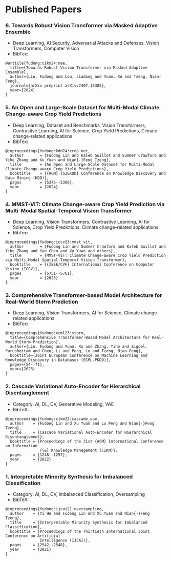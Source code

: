 # Published Papers

### 6. Towards Robust Vision Transformer via Masked Adaptive Ensemble
- Deep Learning, AI Security, Adversarial Attacks and Defenses, Vision Transformers, Computer Vision    
- BibTex:
```
@article{fudong:cikm24:mae,
  title={Towards Robust Vision Transformer via Masked Adaptive Ensemble},
  author={Lin, Fudong and Lou, Jiadong and Yuan, Xu and Tzeng, Nian-Feng},
  journal={arXiv preprint arXiv:2407.15385},
  year={2024}
}
```

### 5. An Open and Large-Scale Dataset for Multi-Modal Climate Change-aware Crop Yield Predictions
- Deep Learning, Dataset and Benchmarks, Vision Transformers, Contrastive Learning, AI for Science, Crop Yield Predictions, Climate change-related applications
- BibTex:
```
@inproceedings{fudong:kdd24:crop_net,
  author       = {Fudong Lin and Kaleb Guillot and Summer Crawford and Yihe Zhang and Xu Yuan and Nian{-}Feng Tzeng},
  title        = {An Open and Large-Scale Dataset for Multi-Modal Climate Change-aware Crop Yield Predictions},
  booktitle    = {{ACM} {SIGKDD} Conference on Knowledge Discovery and Data Mining (KDD)},
  pages        = {5375--5386},
  year         = {2024}
}
```

### 4. MMST-ViT: Climate Change-aware Crop Yield Prediction via Multi-Modal Spatial-Temporal Vision Transformer
- Deep Learning, Vision Transformers, Contrastive Learning, AI for Science, Crop Yield Predictions, Climate change-related applications
- BibTex:
```
@inproceedings{fudong:iccv23:mmst_vit,
  author       = {Fudong Lin and Summer Crawford and Kaleb Guillot and Yihe Zhang and Yan Chen and Xu Yuan and others},
  title        = {MMST-ViT: Climate Change-aware Crop Yield Prediction via Multi-Modal Spatial-Temporal Vision Transformer},
  booktitle    = {{IEEE/CVF} International Conference on Computer Vision (ICCV)},
  pages        = {5751--5761},
  year         = {2023}
}
```


### 3. Comprehensive Transformer-based Model Architecture for Real-World Storm Prediction

- Deep Learning, Vision Transformers, AI for Science, Climate change-related applications
- BibTex:
```
@inproceedings{fudong:ecml23:storm,
  title={Comprehensive Transformer-Based Model Architecture for Real-World Storm Prediction},
  author={Lin, Fudong and Yuan, Xu and Zhang, Yihe and Sigdel, Purushottam and Chen, Li and Peng, Lu and Tzeng, Nian-Feng},
  booktitle={Joint European Conference on Machine Learning and Knowledge Discovery in Databases (ECML-PKDD)},
  pages={54--71},
  year={2023}
}
```




### 2. Cascade Variational Auto-Encoder for Hierarchical Disentanglement

- Category: AI, DL, CV, Generative Modeling, VAE
- BibTeX: 

```
@inproceedings{fudong:cikm22:cascade_vae,
  author    = {Fudong Lin and Xu Yuan and Lu Peng and Nian{-}Feng Tzeng},
  title     = {Cascade Variational Auto-Encoder for Hierarchical Disentanglement},
  booktitle = {Proceedings of the 31st {ACM} International Conference on Information
               {\&} Knowledge Management (CIKM)},
  pages     = {1248--1257},
  year      = {2022}
}
```



### 1. Interpretable Minority Synthesis for Imbalanced Classification

- Category: AI, DL, CV, Imbalanced Classification, Oversampling
- BibTeX: 

```
@inproceedings{fudong:ijcai21:oversampling,
  author    = {Yi He and Fudong Lin and Xu Yuan and Nian{-}Feng Tzeng},
  title     = {Interpretable Minority Synthesis for Imbalanced Classification},
  booktitle = {Proceedings of the Thirtieth International Joint Conference on Artificial
               Intelligence (IJCAI)},
  pages     = {2542--2548},
  year      = {2021}
}
```
